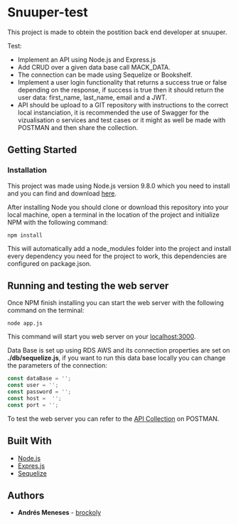 # Snuuper-test
This project is made to obtein the postition back end developer at snuuper.

Test: 
* Implement an API using Node.js and Express.js
* Add CRUD over a given data base call MACK_DATA.
* The connection can be made using Sequelize or Bookshelf.
* Implement a user login functionality that returns a success true or false depending on the response, if success is true then it should return the user data: first_name, last_name, email and a JWT.
* API should be upload to a GIT repository with instructions to the correct local instanciation, it is recommended the use of Swagger for the vizualisation o services and test cases or it might as well be made with POSTMAN and then share the collection.


## Getting Started
### Installation

This project was made using Node.js version 9.8.0 which you need to install and you can find and download [here](https://nodejs.org/en/download/releases/).

After installing Node you should clone or download this repository into your local machine, open a terminal in the location of the project and initialize NPM with the following command:

```
npm install
```

This will automatically add a node_modules folder into the project and install every dependency you need for the project to work, this dependencies are configured on package.json.


## Running and testing the web server

Once NPM finish installing you can start the web server with the following command on the terminal:
```
node app.js
```
This command will start you web server on your [localhost:3000](http://localhost:3000).

Data Base is set up using RDS AWS and its connection properties are set on **./db/sequelize.js**, if you want to run this data base locally you can change the parameters of the connection:
```javascript
const dataBase = '';
const user = '';
const password = '';
const host =  '';
const port = '';
```

To test the web server you can refer to the [API Collection](https://documenter.getpostman.com/view/4276010/user/RW1ekxYf) on POSTMAN.

## Built With

* [Node.js](https://nodejs.org/en/)
* [Expres.js](http://expressjs.com/)
* [Sequelize](http://docs.sequelizejs.com/)


## Authors

* **Andrés Meneses** - [brockoly](https://github.com/brockoly)
